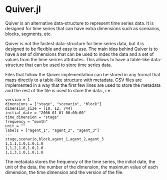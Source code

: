 # Quiver.jl

Quiver is an alternative data-structure to represent time series data. It is designed for time series that can have extra dimensions such as scenarios, blocks, segments, etc.

Quiver is not the fastest data-structure for time series data, but it is designed to be flexible and easy to use. The main idea behind Quiver
is to have a set of dimensions that can be used to index the data and a set of values from the time serires attributes. This allows to have a
table-like data-structure that can be used to store time series data. 

Files that follow the Quiver implementation can be stored in any format that maps directly to a table-like structure with metadata.
CSV files are implemented in a way that the first few lines are used to store the metadata and the rest of the file is used to store the data., i.e.

```csv
version = 1
dimensions = ["stage", "scenario", "block"]
dimension_size = [10, 12, 744]
initial_date = "2006-01-01 00:00:00"
time_dimension = "stage"
frequency = "month"
unit = ""
labels = ["agent_1", "agent_2", "agent_3"]
--- 
stage,scenario,block,agent_1,agent_2,agent_3
1,1,1,1.0,1.0,1.0
1,1,2,1.0,1.0,1.0
1,1,3,1.0,1.0,1.0
```

The metadata stores the frequency of the time series, the initial date, the unit of the data, the number of the dimension, the maximum value of each dimension, the time dimension and the version of the file.
